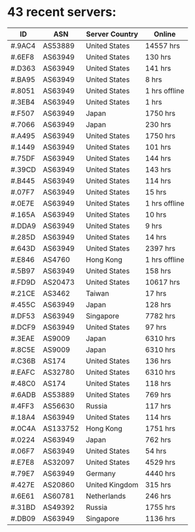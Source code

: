 # 43 recent servers:

| ID | ASN | Server Country | Online |
| ------ | ------ | ------ | ------ |
| #.9AC4 | AS53889 | United States | 14557 hrs |
| #.6EF8 | AS63949 | United States | 130 hrs |
| #.D363 | AS63949 | United States | 141 hrs |
| #.BA95 | AS63949 | United States | 8 hrs |
| #.8051 | AS63949 | United States | 1 hrs offline |
| #.3EB4 | AS63949 | United States | 1 hrs |
| #.F507 | AS63949 | Japan | 1750 hrs |
| #.7066 | AS63949 | Japan | 230 hrs |
| #.A495 | AS63949 | United States | 1750 hrs |
| #.1449 | AS63949 | United States | 101 hrs |
| #.75DF | AS63949 | United States | 144 hrs |
| #.39CD | AS63949 | United States | 143 hrs |
| #.B445 | AS63949 | United States | 114 hrs |
| #.07F7 | AS63949 | United States | 15 hrs |
| #.0E7E | AS63949 | United States | 1 hrs offline |
| #.165A | AS63949 | United States | 10 hrs |
| #.DDA9 | AS63949 | United States | 9 hrs |
| #.285D | AS63949 | United States | 14 hrs |
| #.643D | AS63949 | United States | 2397 hrs |
| #.E846 | AS4760 | Hong Kong | 1 hrs offline |
| #.5B97 | AS63949 | United States | 158 hrs |
| #.FD9D | AS20473 | United States | 10617 hrs |
| #.21CE | AS3462 | Taiwan | 17 hrs |
| #.455C | AS63949 | Japan | 128 hrs |
| #.DF53 | AS63949 | Singapore | 7782 hrs |
| #.DCF9 | AS63949 | United States | 97 hrs |
| #.3EAE | AS9009 | Japan | 6310 hrs |
| #.8C5E | AS9009 | Japan | 6310 hrs |
| #.C36B | AS174 | United States | 136 hrs |
| #.EAFC | AS32780 | United States | 6310 hrs |
| #.48C0 | AS174 | United States | 118 hrs |
| #.6ADB | AS53889 | United States | 769 hrs |
| #.4FF3 | AS56630 | Russia | 117 hrs |
| #.18A4 | AS63949 | United States | 114 hrs |
| #.0C4A | AS133752 | Hong Kong | 1751 hrs |
| #.0224 | AS63949 | Japan | 762 hrs |
| #.06F7 | AS63949 | United States | 54 hrs |
| #.E7E8 | AS32097 | United States | 4529 hrs |
| #.79E7 | AS63949 | Germany | 4440 hrs |
| #.427E | AS20860 | United Kingdom | 315 hrs |
| #.6E61 | AS60781 | Netherlands | 246 hrs |
| #.31BD | AS49392 | Russia | 1755 hrs |
| #.DB09 | AS63949 | Singapore | 1136 hrs |

